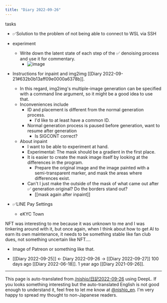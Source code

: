 ```yaml
---
title: "Diary 2022-09-26"
---
```



tasks
- ✅Solution to the problem of not being able to connect to WSL via SSH
- experiment
    - Write down the latent state of each step of the ✅ denoising process and use it for commentary.
        - ![image](https://gyazo.com/ce8e64d674d1dcb54c5be9e07438e3b2/thumb/1000)

- Instructions for inpaint and img2img [[Diary 2022-09-21#632b0b13aff09e0000a6378b]].
    - In this regard, img2img's multiple-image generation can be specified with a command line argument, so it might be a good idea to use that.
    - Inconveniences include
        - ID and placement is different from the normal generation process.
            - I'd like to at least have a common ID.
        - Normal generation process is paused before generation, want to resume after generation
            - Is SIGCONT correct?
    - About inpaint
        - I want to be able to experiment at hand.
        - Experimental: The mask should be a gradient in the first place.
        - It is easier to create the mask image itself by looking at the differences in the program.
            - Prepare the original image and the image painted with a semi-transparent marker, and mask the areas where differences exist.
        - Can't I just make the outside of the mask of what came out after ✅ generation original? Do the borders stand out?
            - [[mask again after inpaint]]
- ✅LINE Pay Settings
    - eKYC Town


NFT was interesting to me because it was unknown to me and I was tinkering around with it, but once again, when I think about how to get AI to earn its own maintenance, it needs to be something stable like fan club dues, not something uncertain like NFT....
- Image of Patreon or something like that.

- [[Diary 2022-09-25]] ← Diary 2022-09-26 → [[Diary 2022-09-27]]
100 days ago [[Diary 2022-06-18]].
1 year ago [[Diary 2021-09-26]].
---
This page is auto-translated from [/nishio/日記2022-09-26](https://scrapbox.io/nishio/日記2022-09-26) using DeepL. If you looks something interesting but the auto-translated English is not good enough to understand it, feel free to let me know at [@nishio_en](https://twitter.com/nishio_en). I'm very happy to spread my thought to non-Japanese readers.